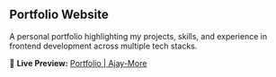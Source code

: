 ## Portfolio Website
A personal portfolio highlighting my projects, skills, and experience in frontend development across multiple tech stacks.  

🔗 **Live Preview:** [Portfolio | Ajay-More](https://ajaymore06.github.io/Ajay-More-Portfolio/)  
